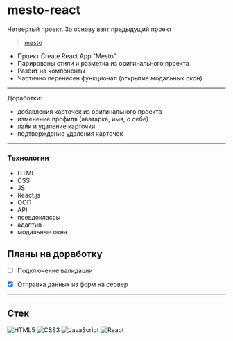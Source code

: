 # mesto-react
Четвертый проект.
 За основу взят предыдущий проект 
> [mesto](https://github.com/stswm/mesto  "ссылка на репо GitHub")

- Проект Create React App "Mesto".
- Парированы стили и разметка из оригинального проекта
- Разбит на компоненты
- Частично перенесен функционал (открытие модальных окон)

---

Доработки: 
- добавления карточек из оригинального проекта
- изменение профиля (аватарка, имя, о себе)
- лайк и удаление карточки
- подтверждение удаления карточек

---

### Технологии
- HTML
- CSS
- JS
- React.js
- ООП
- API
- псевдоклассы
- адаптив
- модальные окна
## Планы на доработку


- [ ] Подключение валидации

- [x] Отправка данных из форм на сервер

---


## Стек

![HTML5](https://img.shields.io/badge/html5-%23E34F26.svg?style=for-the-badge&logo=html5&logoColor=white) ![CSS3](https://img.shields.io/badge/css3-%231572B6.svg?style=for-the-badge&logo=css3&logoColor=white) ![JavaScript](https://img.shields.io/badge/javascript-%23323330.svg?style=for-the-badge&logo=javascript&logoColor=%23F7DF1E) ![React](https://img.shields.io/badge/react-%2320232a.svg?style=for-the-badge&logo=react&logoColor=%2361DAFB)